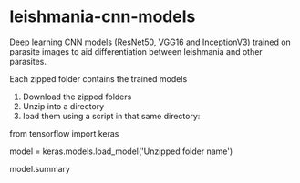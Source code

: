 # leishmania-cnn-models
Deep learning CNN models (ResNet50, VGG16 and InceptionV3) trained on parasite images to aid differentiation between leishmania and other parasites.

Each zipped folder contains the trained models

1. Download the zipped folders 
2. Unzip into a directory
3. load them using a script in that same directory:

from tensorflow import keras

model = keras.models.load_model('Unzipped folder name')

model.summary
